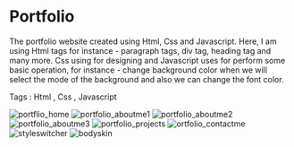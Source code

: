 # Portfolio
The portfolio website created using Html, Css and Javascript. Here, I am using Html tags for instance - paragraph tags, div tag, heading tag and many more. Css using for designing and Javascript uses for perform some basic operation, for instance - change background color when we will select the mode of the background and also we can change the font color.

Tags : Html , Css , Javascript


![portflio_home](https://user-images.githubusercontent.com/69350113/124494304-4c6dc680-ddd4-11eb-888f-ef1b2787c669.png)
![portfolio_aboutme1](https://user-images.githubusercontent.com/69350113/124494339-598ab580-ddd4-11eb-943b-59df01b524d4.png)
![portfolio_aboutme2](https://user-images.githubusercontent.com/69350113/124494355-5ee80000-ddd4-11eb-9ea3-262217ae56c2.png)
![portfolio_aboutme3](https://user-images.githubusercontent.com/69350113/124494380-63141d80-ddd4-11eb-8723-3c5e39aedc5d.png)
![portfolio_projects](https://user-images.githubusercontent.com/69350113/124494395-68716800-ddd4-11eb-81db-b9d37d456c29.png)
![ortfolio_contactme](https://user-images.githubusercontent.com/69350113/124494418-6f987600-ddd4-11eb-9508-44f983ffe676.png)
![styleswitcher](https://user-images.githubusercontent.com/69350113/124494435-73c49380-ddd4-11eb-9492-df222f572494.png)
![bodyskin](https://user-images.githubusercontent.com/69350113/124494448-7a530b00-ddd4-11eb-90af-68f12edb69e0.png)
